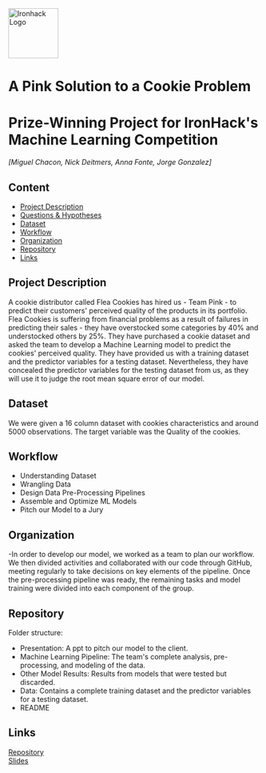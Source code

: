 <img src="https://bit.ly/2VnXWr2" alt="Ironhack Logo" width="100"/>

# A Pink Solution to a Cookie Problem <br> 

# Prize-Winning Project for IronHack's Machine Learning Competition
*[Miguel Chacon, Nick Deitmers, Anna Fonte, Jorge Gonzalez]*

## Content
- [Project Description](#project-description)
- [Questions & Hypotheses](#questions-hypotheses)
- [Dataset](#dataset)
- [Workflow](#workflow)
- [Organization](#organization)
- [Repository](#repository)
- [Links](#links)

## Project Description

A cookie distributor called Flea Cookies has hired us - Team Pink - to predict their customers' perceived quality of the products in its portfolio. <br> Flea Cookies is suffering from financial problems as a result of failures in predicting their sales - they have overstocked some categories by 40% and understocked others by 25%. They have purchased a cookie dataset and asked the team to develop a Machine Learning model to predict the cookies' perceived quality. They have provided us with a training dataset and the predictor variables for a testing dataset. Nevertheless, they have concealed the predictor variables for the testing dataset from us, as they will use it to judge the root mean square error of our model. 

## Dataset

We were given a 16 column dataset with cookies characteristics and around 5000 observations. The target variable was the Quality of the cookies.

## Workflow
- Understanding Dataset
- Wrangling Data
- Design Data Pre-Processing Pipelines
- Assemble and Optimize ML Models
- Pitch our Model to a Jury


## Organization

-In order to develop our model, we worked as a team to plan our workflow. We then divided activities and collaborated with our code through GitHub, meeting regularly to take decisions on key elements of the pipeline.
Once the pre-processing pipeline was ready, the remaining tasks and model training were divided into each component of the group.

## Repository

Folder structure:
- Presentation: A ppt to pitch our model to the client. 
- Machine Learning Pipeline: The team's complete analysis, pre-processing, and modeling of the data.
- Other Model Results: Results from models that were tested but discarded.
- Data: Contains a complete training dataset and the predictor variables for a testing dataset.
- README 
 
## Links


[Repository](https://github.com/Jyu-as) <br>
[Slides](https://docs.google.com/presentation/d/18frdG9bB1sB6bIpgGy9Ig65OMHCl_X_GFGYrGOXZ6To/edit#slide=id.ga809319489_4_28)    

